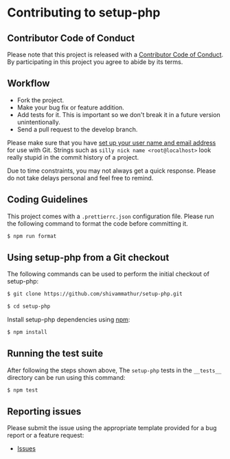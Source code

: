 # Contributing to setup-php

## Contributor Code of Conduct

Please note that this project is released with a [Contributor Code of Conduct](CODE_OF_CONDUCT.md). By participating in this project you agree to abide by its terms.

## Workflow

* Fork the project.
* Make your bug fix or feature addition.
* Add tests for it. This is important so we don't break it in a future version unintentionally.
* Send a pull request to the develop branch.

Please make sure that you have [set up your user name and email address](https://git-scm.com/book/en/v2/Getting-Started-First-Time-Git-Setup) for use with Git. Strings such as `silly nick name <root@localhost>` look really stupid in the commit history of a project.

Due to time constraints, you may not always get a quick response. Please do not take delays personal and feel free to remind.

## Coding Guidelines

This project comes with a `.prettierrc.json` configuration file. Please run the following command to format the code before committing it.

```bash
$ npm run format
```

## Using setup-php from a Git checkout

The following commands can be used to perform the initial checkout of setup-php:

```bash
$ git clone https://github.com/shivammathur/setup-php.git

$ cd setup-php
```

Install setup-php dependencies using [npm](https://www.npmjs.com/):

```bash
$ npm install
```

## Running the test suite

After following the steps shown above, The `setup-php` tests in the `__tests__` directory can be run using this command:

```bash
$ npm test
```

## Reporting issues

Please submit the issue using the appropriate template provided for a bug report or a feature request:

* [Issues](https://github.com/shivammathur/setup-php/issues)